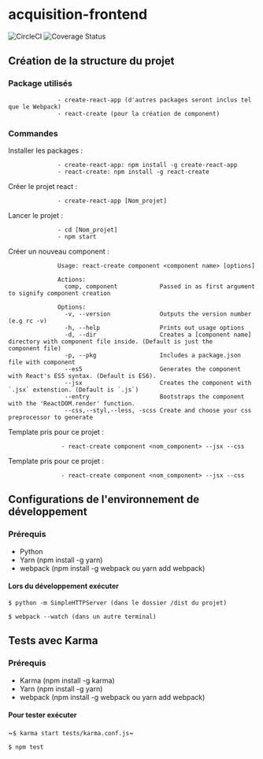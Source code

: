 # acquisition-frontend

![CircleCI](https://circleci.com/gh/TSAP-Laval/acquisition-frontend.svg?style=svg)
![Coverage Status](https://coveralls.io/repos/github/TSAP-Laval/acquisition-frontend/badge.svg)

## Création de la structure du projet

### Package utilisés

                  - create-react-app (d'autres packages seront inclus tel que le Webpack)
                  - react-create (pour la création de component)


### Commandes

  Installer les packages :

                  - create-react-app: npm install -g create-react-app
                  - react-create: npm install -g react-create


  Créer le projet react :

                  - create-react-app [Nom_projet]
  Lancer le projet :

                  - cd [Nom_projet]
                  - npm start

  Créer un nouveau component :

                  Usage: react-create component <component name> [options]

                  Actions:
                    comp, component            Passed in as first argument to signify component creation

                  Options:
                    -v, --version              Outputs the version number (e.g rc -v)
                    -h, --help                 Prints out usage options
                    -d, --dir                  Creates a [component name] directory with component file inside. (Default is just the                                                    component file)
                    -p, --pkg                  Includes a package.json file with component
                    --es5                      Generates the component with React's ES5 syntax. (Default is ES6).
                    --jsx                      Creates the component with `.jsx` extenstion. (Default is `.js`)
                    --entry                    Bootstraps the component with the 'ReactDOM.render' function.
                    --css,--styl,--less, -scss Create and choose your css preprocessor to generate

  Template pris pour ce projet :

                   - react-create component <nom_component> --jsx --css


  Template pris pour ce projet :

                   - react-create component <nom_component> --jsx --css


## Configurations de l'environnement de développement

### Prérequis

* Python
* Yarn (npm install -g yarn)
* webpack (npm install -g webpack ou yarn add webpack)

#### Lors du développement exécuter

```shell
$ python -m SimpleHTTPServer (dans le dossier /dist du projet)
```

```shell
$ webpack --watch (dans un autre terminal)
```

## Tests avec Karma

### Prérequis

* Karma (npm install -g karma)
* Yarn (npm install -g yarn)
* webpack (npm install -g webpack ou yarn add webpack)

#### Pour tester exécuter

~```$ karma start tests/karma.conf.js```~

```$ npm test```
